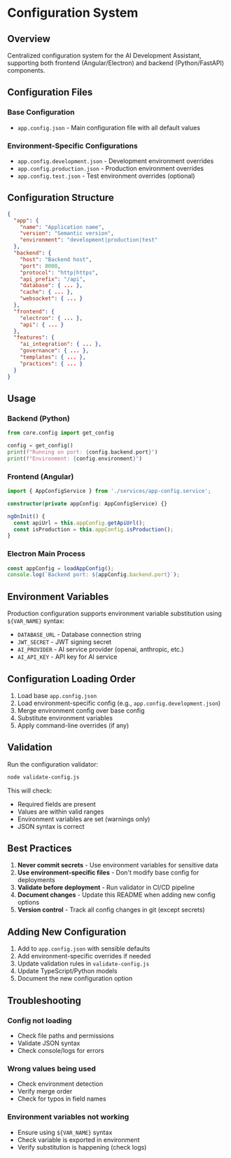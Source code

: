 # Configuration System

## Overview
Centralized configuration system for the AI Development Assistant, supporting both frontend (Angular/Electron) and backend (Python/FastAPI) components.

## Configuration Files

### Base Configuration
- `app.config.json` - Main configuration file with all default values

### Environment-Specific Configurations
- `app.config.development.json` - Development environment overrides
- `app.config.production.json` - Production environment overrides
- `app.config.test.json` - Test environment overrides (optional)

## Configuration Structure

```json
{
  "app": {
    "name": "Application name",
    "version": "Semantic version",
    "environment": "development|production|test"
  },
  "backend": {
    "host": "Backend host",
    "port": 8000,
    "protocol": "http|https",
    "api_prefix": "/api",
    "database": { ... },
    "cache": { ... },
    "websocket": { ... }
  },
  "frontend": {
    "electron": { ... },
    "api": { ... }
  },
  "features": {
    "ai_integration": { ... },
    "governance": { ... },
    "templates": { ... },
    "practices": { ... }
  }
}
```

## Usage

### Backend (Python)
```python
from core.config import get_config

config = get_config()
print(f"Running on port: {config.backend.port}")
print(f"Environment: {config.environment}")
```

### Frontend (Angular)
```typescript
import { AppConfigService } from './services/app-config.service';

constructor(private appConfig: AppConfigService) {}

ngOnInit() {
  const apiUrl = this.appConfig.getApiUrl();
  const isProduction = this.appConfig.isProduction();
}
```

### Electron Main Process
```javascript
const appConfig = loadAppConfig();
console.log(`Backend port: ${appConfig.backend.port}`);
```

## Environment Variables

Production configuration supports environment variable substitution using `${VAR_NAME}` syntax:

- `DATABASE_URL` - Database connection string
- `JWT_SECRET` - JWT signing secret
- `AI_PROVIDER` - AI service provider (openai, anthropic, etc.)
- `AI_API_KEY` - API key for AI service

## Configuration Loading Order

1. Load base `app.config.json`
2. Load environment-specific config (e.g., `app.config.development.json`)
3. Merge environment config over base config
4. Substitute environment variables
5. Apply command-line overrides (if any)

## Validation

Run the configuration validator:
```bash
node validate-config.js
```

This will check:
- Required fields are present
- Values are within valid ranges
- Environment variables are set (warnings only)
- JSON syntax is correct

## Best Practices

1. **Never commit secrets** - Use environment variables for sensitive data
2. **Use environment-specific files** - Don't modify base config for deployments
3. **Validate before deployment** - Run validator in CI/CD pipeline
4. **Document changes** - Update this README when adding new config options
5. **Version control** - Track all config changes in git (except secrets)

## Adding New Configuration

1. Add to `app.config.json` with sensible defaults
2. Add environment-specific overrides if needed
3. Update validation rules in `validate-config.js`
4. Update TypeScript/Python models
5. Document the new configuration option

## Troubleshooting

### Config not loading
- Check file paths and permissions
- Validate JSON syntax
- Check console/logs for errors

### Wrong values being used
- Check environment detection
- Verify merge order
- Check for typos in field names

### Environment variables not working
- Ensure using `${VAR_NAME}` syntax
- Check variable is exported in environment
- Verify substitution is happening (check logs)